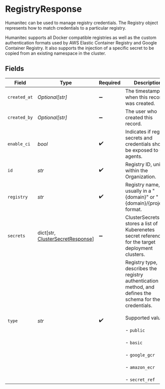 # RegistryResponse

Humanitec can be used to manage registry credentials. The Registry object represents how to match credentials to a particular registry.

Humanitec supports all Docker compatible registries as well as the custom authentication formats used by AWS Elastic Container Registry and Google Container Registry. It also supports the injection of a specific secret to be copied from an existing namespace in the cluster.


## Fields

| Field                                                                                                                                                                                              | Type                                                                                                                                                                                               | Required                                                                                                                                                                                           | Description                                                                                                                                                                                        | Example                                                                                                                                                                                            |
| -------------------------------------------------------------------------------------------------------------------------------------------------------------------------------------------------- | -------------------------------------------------------------------------------------------------------------------------------------------------------------------------------------------------- | -------------------------------------------------------------------------------------------------------------------------------------------------------------------------------------------------- | -------------------------------------------------------------------------------------------------------------------------------------------------------------------------------------------------- | -------------------------------------------------------------------------------------------------------------------------------------------------------------------------------------------------- |
| `created_at`                                                                                                                                                                                       | *Optional[str]*                                                                                                                                                                                    | :heavy_minus_sign:                                                                                                                                                                                 | The timestamp of when this record was created.                                                                                                                                                     | 2020-06-22T09:37:23.523Z                                                                                                                                                                           |
| `created_by`                                                                                                                                                                                       | *Optional[str]*                                                                                                                                                                                    | :heavy_minus_sign:                                                                                                                                                                                 | The user who created this record.                                                                                                                                                                  |                                                                                                                                                                                                    |
| `enable_ci`                                                                                                                                                                                        | *bool*                                                                                                                                                                                             | :heavy_check_mark:                                                                                                                                                                                 | Indicates if registry secrets and credentials should be exposed to CI agents.                                                                                                                      |                                                                                                                                                                                                    |
| `id`                                                                                                                                                                                               | *str*                                                                                                                                                                                              | :heavy_check_mark:                                                                                                                                                                                 | Registry ID, unique within the Organization.                                                                                                                                                       |                                                                                                                                                                                                    |
| `registry`                                                                                                                                                                                         | *str*                                                                                                                                                                                              | :heavy_check_mark:                                                                                                                                                                                 | Registry name, usually in a "{domain}" or "{domain}/{project}" format.                                                                                                                             |                                                                                                                                                                                                    |
| `secrets`                                                                                                                                                                                          | dict[str, [ClusterSecretResponse](../../models/shared/clustersecretresponse.md)]                                                                                                                   | :heavy_minus_sign:                                                                                                                                                                                 | ClusterSecretsMap stores a list of Kuberenetes secret references for the target deployment clusters.                                                                                               |                                                                                                                                                                                                    |
| `type`                                                                                                                                                                                             | *str*                                                                                                                                                                                              | :heavy_check_mark:                                                                                                                                                                                 | Registry type, describes the registry authentication method, and defines the schema for the credentials.<br/><br/>Supported values:<br/><br/>- `public`<br/><br/>- `basic`<br/><br/>- `google_gcr`<br/><br/>- `amazon_ecr`<br/><br/>- `secret_ref` |                                                                                                                                                                                                    |